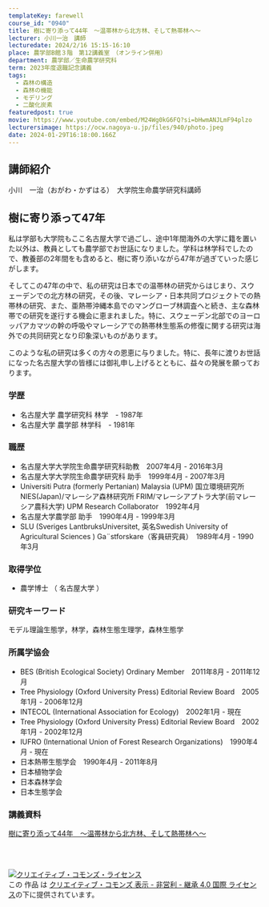 ```yaml
---
templateKey: farewell
course_id: "0940"
title: 樹に寄り添って44年　〜温帯林から北方林、そして熱帯林へ〜
lecturer: 小川一治　講師
lecturedate: 2024/2/16 15:15-16:10
place: 農学部B館３階　第12講義室　（オンライン併用）
department: 農学部／生命農学研究科
term: 2023年度退職記念講義
tags:
  - 森林の構造
  - 森林の機能
  - モデリング
  - 二酸化炭素
featuredpost: true
movie: https://www.youtube.com/embed/M24Wg0kG6FQ?si=bHwmANJLmF94plzo
lecturersimage: https://ocw.nagoya-u.jp/files/940/photo.jpeg
date: 2024-01-29T16:18:00.166Z
---
```

## 講師紹介
小川　一治（おがわ・かずはる）　大学院生命農学研究科講師

## 樹に寄り添って47年
私は学部も大学院もここ名古屋大学で過ごし、途中1年間海外の大学に籍を置いた以外は、教員としても農学部でお世話になりました。学科は林学科でしたので、教養部の2年間をも含めると、樹に寄り添いながら47年が過ぎていった感じがします。   

そしてこの47年の中で、私の研究は日本での温帯林の研究からはじまり、スウェーデンでの北方林の研究，その後、マレーシア・日本共同プロジェクトでの熱帯林の研究、また、亜熱帯沖縄本島でのマングローブ林調査へと続き、主な森林帯での研究を遂行する機会に恵まれました。特に、スウェーデン北部でのヨーロッパアカマツの幹の呼吸やマレーシアでの熱帯林生態系の修復に関する研究は海外での共同研究となり印象深いものがあります。   

このような私の研究は多くの方々の恩恵に与りました。特に、長年に渡りお世話になった名古屋大学の皆様には御礼申し上げるとともに、益々の発展を願っております。   


### 学歴
- 名古屋大学   農学研究科   林学　- 1987年  
- 名古屋大学   農学部   林学科　- 1981年

### 職歴
- 名古屋大学大学院生命農学研究科助教　2007年4月 - 2016年3月  
- 名古屋大学大学院生命農学研究科 助手　1999年4月 - 2007年3月  
- Universiti Putra (formerly Pertanian) Malaysia (UPM)   国立環境研究所 NIES(Japan)/マレーシア森林研究所 FRIM/マレーシアプトラ大学(前マレーシア農科大学) UPM   Research Collaborator　1992年4月  
- 名古屋大学農学部 助手　1990年4月 - 1999年3月  
- SLU (Sveriges LantbruksUniversitet, 英名Swedish University of Agricultural Sciences )   Ga¨stforskare（客員研究員）　1989年4月 - 1990年3月

### 取得学位
- 農学博士 （ 名古屋大学 ） 

### 研究キーワード
モデル理論生態学，林学，森林生態生理学，森林生態学
  
### 所属学協会
- BES (British Ecological Society)   Ordinary Member　2011年8月 - 2011年12月  
- Tree Physiology (Oxford University Press)   Editorial Review Board　2005年1月 - 2006年12月  
- INTECOL (International Association for Ecology)　2002年1月 - 現在  
- Tree Physiology (Oxford University Press)   Editorial Review Board　2002年1月 - 2002年12月  
- IUFRO (International Union of Forest Research Organizations)　1990年4月 - 現在  
- 日本熱帯生態学会　1990年4月 - 2011年8月  
- 日本植物学会  
- 日本森林学会  
- 日本生態学会  

### 講義資料
[樹に寄り添って44年　〜温帯林から北方林、そして熱帯林へ〜](https://ocw.nagoya-u.jp/files/940/slide.pdf)

<br />
<br />

<a rel="license" href="http://creativecommons.org/licenses/by-nc-sa/4.0/"><img alt="クリエイティブ・コモンズ・ライセンス" style="border-width:0" data-src="" src="https://i.creativecommons.org/l/by-nc-sa/4.0/88x31.png" /></a><br />この 作品 は <a rel="license" href="http://creativecommons.org/licenses/by-nc-sa/4.0/">クリエイティブ・コモンズ 表示 - 非営利 - 継承 4.0 国際 ライセンス</a>の下に提供されています。

